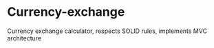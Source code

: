 # Currency-exchange
 Currency exchange calculator, respects SOLID rules, implements MVC architecture
